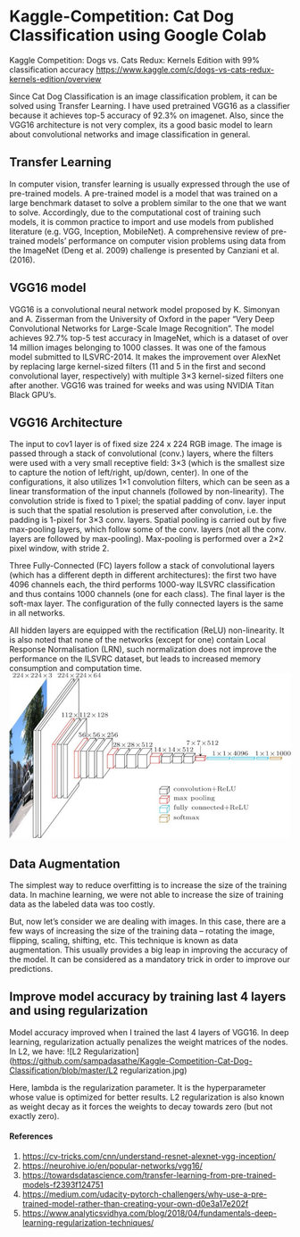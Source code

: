 # Kaggle-Competition: Cat Dog Classification using Google Colab
Kaggle Competition: Dogs vs. Cats Redux: Kernels Edition with 99% classification accuracy
https://www.kaggle.com/c/dogs-vs-cats-redux-kernels-edition/overview

Since Cat Dog Classification is an image classification problem, it can be solved using Transfer Learning. I have used pretrained VGG16 as a classifier because it achieves top-5 accuracy of 92.3% on imagenet. Also, since the VGG16 architecture is not very complex, its a good basic model to learn about convolutional networks and image classification in general.

## Transfer Learning
In computer vision, transfer learning is usually expressed through the use of pre-trained models. A pre-trained model is a model that was trained on a large benchmark dataset to solve a problem similar to the one that we want to solve. Accordingly, due to the computational cost of training such models, it is common practice to import and use models from published literature (e.g. VGG, Inception, MobileNet). A comprehensive review of pre-trained models’ performance on computer vision problems using data from the ImageNet (Deng et al. 2009) challenge is presented by Canziani et al. (2016).

## VGG16 model
VGG16 is a convolutional neural network model proposed by K. Simonyan and A. Zisserman from the University of Oxford in the paper “Very Deep Convolutional Networks for Large-Scale Image Recognition”. The model achieves 92.7% top-5 test accuracy in ImageNet, which is a dataset of over 14 million images belonging to 1000 classes. It was one of the famous model submitted to ILSVRC-2014. It makes the improvement over AlexNet by replacing large kernel-sized filters (11 and 5 in the first and second convolutional layer, respectively) with multiple 3×3 kernel-sized filters one after another. VGG16 was trained for weeks and was using NVIDIA Titan Black GPU’s.

## VGG16 Architecture
The input to cov1 layer is of fixed size 224 x 224 RGB image. The image is passed through a stack of convolutional (conv.) layers, where the filters were used with a very small receptive field: 3×3 (which is the smallest size to capture the notion of left/right, up/down, center). In one of the configurations, it also utilizes 1×1 convolution filters, which can be seen as a linear transformation of the input channels (followed by non-linearity). The convolution stride is fixed to 1 pixel; the spatial padding of conv. layer input is such that the spatial resolution is preserved after convolution, i.e. the padding is 1-pixel for 3×3 conv. layers. Spatial pooling is carried out by five max-pooling layers, which follow some of the conv.  layers (not all the conv. layers are followed by max-pooling). Max-pooling is performed over a 2×2 pixel window, with stride 2.

Three Fully-Connected (FC) layers follow a stack of convolutional layers (which has a different depth in different architectures): the first two have 4096 channels each, the third performs 1000-way ILSVRC classification and thus contains 1000 channels (one for each class). The final layer is the soft-max layer. The configuration of the fully connected layers is the same in all networks.

All hidden layers are equipped with the rectification (ReLU) non-linearity. It is also noted that none of the networks (except for one) contain Local Response Normalisation (LRN), such normalization does not improve the performance on the ILSVRC dataset, but leads to increased memory consumption and computation time.
![VGG16 Architecture](https://github.com/sampadasathe/Kaggle-Competition-Cat-Dog-Classification/blob/master/vgg16-neural-network.jpg)

## Data Augmentation
The simplest way to reduce overfitting is to increase the size of the training data. In machine learning, we were not able to increase the size of training data as the labeled data was too costly.

But, now let’s consider we are dealing with images. In this case, there are a few ways of increasing the size of the training data – rotating the image, flipping, scaling, shifting, etc. This technique is known as data augmentation. This usually provides a big leap in improving the accuracy of the model. It can be considered as a mandatory trick in order to improve our predictions.

## Improve model accuracy by training last 4 layers and using regularization
Model accuracy improved when I trained the last 4 layers of VGG16. In deep learning, regularization actually penalizes the weight matrices of the nodes.
In L2, we have:
![L2 Regularization](https://github.com/sampadasathe/Kaggle-Competition-Cat-Dog-Classification/blob/master/L2 regularization.jpg)


Here, lambda is the regularization parameter. It is the hyperparameter whose value is optimized for better results. L2 regularization is also known as weight decay as it forces the weights to decay towards zero (but not exactly zero).

#### References
1. https://cv-tricks.com/cnn/understand-resnet-alexnet-vgg-inception/
2. https://neurohive.io/en/popular-networks/vgg16/
3. https://towardsdatascience.com/transfer-learning-from-pre-trained-models-f2393f124751
4. https://medium.com/udacity-pytorch-challengers/why-use-a-pre-trained-model-rather-than-creating-your-own-d0e3a17e202f
5. https://www.analyticsvidhya.com/blog/2018/04/fundamentals-deep-learning-regularization-techniques/
